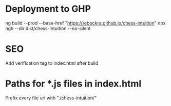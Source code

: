 # Deployment to GHP
ng build --prod --base-href "https://rebockra.github.io/chess-intuition"
npx ngh --dir dist/chess-intuition --no-silent

# SEO 
Add verification tag to index.html after build

<meta name="google-site-verification" content="rz0EaYCqY0q6ngcEVVAn3BT0iLPKGliYFPKO-mLqE8k" />

# Paths for *.js files in index.html

Prefix every file url with "./chess-intuition/"
